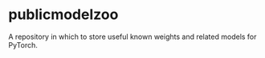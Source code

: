 # publicmodelzoo
A repository in which to store useful known weights and related models for PyTorch.
